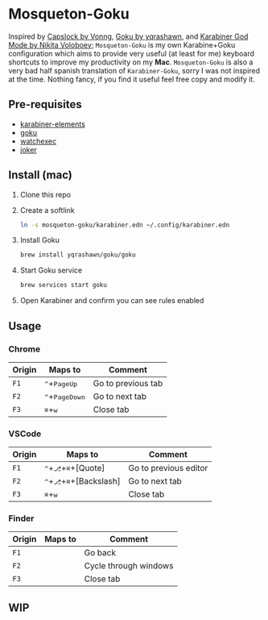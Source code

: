 # Mosqueton-Goku

Inspired by [Capslock by Vonng](https://github.com/Vonng/Capslock), [Goku by yqrashawn](https://github.com/yqrashawn/GokuRakuJoudo), and [Karabiner God Mode by Nikita Voloboev](https://medium.com/@nikitavoloboev/karabiner-god-mode-7407a5ddc8f6); `Mosqueton-Goku` is my own Karabine+Goku configuration which aims to provide very useful (at least for me) keyboard shortcuts to improve my productivity on my **Mac**. `Mosqueton-Goku` is also a very bad half spanish translation of `Karabiner-Goku`, sorry I was not inspired at the time. Nothing fancy, if you find it useful feel free copy and modify it.

## Pre-requisites

- [karabiner-elements](https://karabiner-elements.pqrs.org/)
- [goku](https://github.com/yqrashawn/GokuRakuJoudo)
- [watchexec](https://github.com/watchexec/watchexec)
- [joker](https://github.com/candid82/joker)

## Install (mac)

1. Clone this repo
2. Create a softlink

   ```bash
   ln -s mosqueton-goku/karabiner.edn ~/.config/karabiner.edn
   ```

3. Install Goku

   ```bash
   brew install yqrashawn/goku/goku
   ```

4. Start Goku service

   ```bash
   brew services start goku
   ```

5. Open Karabiner and confirm you can see rules enabled

## Usage

### Chrome

| Origin | Maps to                          | Comment            |
| ------ | -------------------------------- | ------------------ |
| `F1`   | <kbd>^</kbd>+<kbd>PageUp</kbd>   | Go to previous tab |
| `F2`   | <kbd>^</kbd>+<kbd>PageDown</kbd> | Go to next tab     |
| `F3`   | <kbd>⌘</kbd>+<kbd>w</kbd>        | Close tab          |

### VSCode

| Origin | Maps to                                            | Comment               |
| ------ | -------------------------------------------------- | --------------------- |
| `F1`   | <kbd>^</kbd>+<kbd>⎇</kbd>+<kbd>⌘</kbd>+[Quote]     | Go to previous editor |
| `F2`   | <kbd>^</kbd>+<kbd>⎇</kbd>+<kbd>⌘</kbd>+[Backslash] | Go to next tab        |
| `F3`   | <kbd>⌘</kbd>+<kbd>w</kbd>                          | Close tab             |

### Finder

| Origin | Maps to | Comment               |
| ------ | ------- | --------------------- |
| `F1`   |         | Go back               |
| `F2`   |         | Cycle through windows |
| `F3`   |         | Close tab             |

## **WIP**
